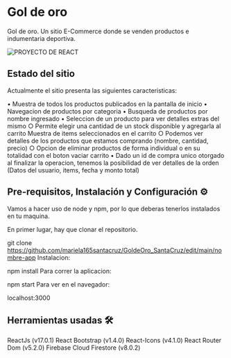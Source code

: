 # Gol de oro

Gol de oro. Un sitio E-Commerce donde se venden productos e indumentaria deportiva.

![PROYECTO DE REACT](https://user-images.githubusercontent.com/82129632/134102543-44ee2c89-a940-4138-980a-637424e31632.gif)


## Estado del sitio

Actualmente el sitio presenta las siguientes caracteristicas:

• Muestra de todos los productos publicados en la pantalla de inicio                                                                                                              • Navegacion de productos por categoria                                                                                                                                           • Busqueda de productos por nombre ingresado
• Seleccion de un producto para ver detalles extras del mismo
    ○ Permite elegir una cantidad de un stock disponible y agregarla al carrito
Muestra de items seleccionados en el carrito
○ Podemos ver detalles de los productos que estamos comprando (nombre, cantidad, precio)
○ Opcion de eliminar productos de forma individual o en su totalidad con el boton vaciar carrito
• Dado un id de compra unico otorgado al finalizar la operacion, tenemos la posibilidad de ver detalles de la orden (Datos del usuario, items, fecha y monto total)

## Pre-requisitos, Instalación y Configuración ⚙️

Vamos a hacer uso de node y npm, por lo que deberas tenerlos instalados en tu maquina.

En primer lugar, hay que clonar el repositorio.

git clone https://github.com/mariela165santacruz/GoldeOro_SantaCruz/edit/main/nombre-app
Instalacion:

npm install
Para correr la aplicacion:

npm start
Para ver en el navegador:

localhost:3000

## Herramientas usadas 🛠️

ReactJs (v17.0.1)
React Bootstrap (v1.4.0)
React-Icons (v4.1.0)
React Router Dom (v5.2.0)
Firebase Cloud Firestore (v8.0.2)

